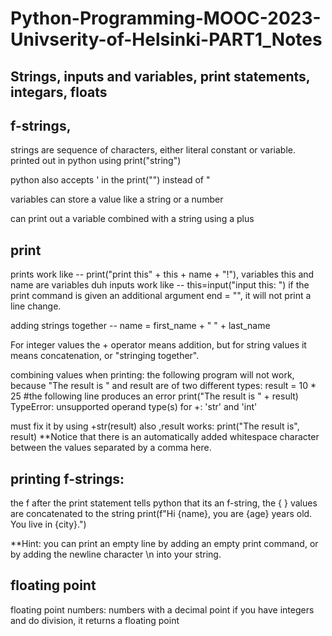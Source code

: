 # Python-Programming-MOOC-2023-Univserity-of-Helsinki-PART1_Notes

## Strings, inputs and variables, print statements, integars, floats
## f-strings, 
strings are sequence of characters, either literal constant or variable. printed out in python using print("string")

python also accepts ' in the print("") instead of "

variables can store a value like a string or a number

can print out a variable combined with a string using a plus

## print
prints work like -- print("print this" + this + name + "!"), variables this and name are variables duh
inputs work like -- this=input("input this: ")
if the print command is given an additional argument end = "", it will not print a line change.

adding strings together -- name = first_name + " " + last_name

For integer values the + operator means addition, but for string values it means concatenation, or "stringing together".

combining values when printing: the following program will not work, because "The result is " and result are of two different types:
result = 10 * 25
#the following line produces an error
print("The result is " + result)
TypeError: unsupported operand type(s) for +: 'str' and 'int'

must fix it by using +str(result)
also ,result works: print("The result is", result)
**Notice that there is an automatically added whitespace character between the values separated by a comma here.

## printing f-strings:
the f after the print statement tells python that its an f-string, the { } values are concatenated to the string
print(f"Hi {name}, you are {age} years old. You live in {city}.")

**Hint: you can print an empty line by adding an empty print command, or by adding the newline character \n into your string.


## floating point
floating point numbers: numbers with a decimal point
if you have integers and do division, it returns a floating point
